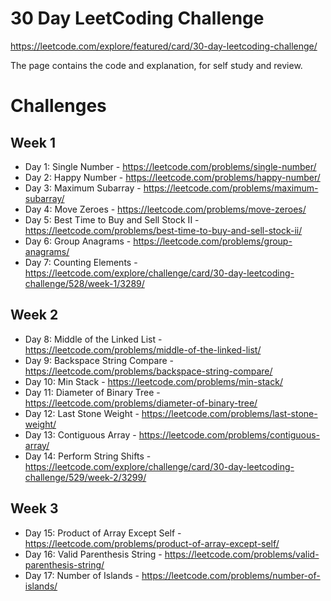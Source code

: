 # 30 Day LeetCoding Challenge
https://leetcode.com/explore/featured/card/30-day-leetcoding-challenge/

The page contains the code and explanation, for self study and review.

# Challenges
## Week 1
- Day 1: Single Number - https://leetcode.com/problems/single-number/
- Day 2: Happy Number - https://leetcode.com/problems/happy-number/
- Day 3: Maximum Subarray - https://leetcode.com/problems/maximum-subarray/
- Day 4: Move Zeroes - https://leetcode.com/problems/move-zeroes/
- Day 5: Best Time to Buy and Sell Stock II - https://leetcode.com/problems/best-time-to-buy-and-sell-stock-ii/
- Day 6: Group Anagrams - https://leetcode.com/problems/group-anagrams/
- Day 7: Counting Elements - https://leetcode.com/explore/challenge/card/30-day-leetcoding-challenge/528/week-1/3289/

## Week 2
- Day 8: Middle of the Linked List - https://leetcode.com/problems/middle-of-the-linked-list/
- Day 9: Backspace String Compare - https://leetcode.com/problems/backspace-string-compare/
- Day 10: Min Stack - https://leetcode.com/problems/min-stack/
- Day 11: Diameter of Binary Tree - https://leetcode.com/problems/diameter-of-binary-tree/
- Day 12: Last Stone Weight - https://leetcode.com/problems/last-stone-weight/
- Day 13: Contiguous Array - https://leetcode.com/problems/contiguous-array/
- Day 14: Perform String Shifts - https://leetcode.com/explore/challenge/card/30-day-leetcoding-challenge/529/week-2/3299/

## Week 3
- Day 15: Product of Array Except Self - https://leetcode.com/problems/product-of-array-except-self/
- Day 16: Valid Parenthesis String - https://leetcode.com/problems/valid-parenthesis-string/
- Day 17: Number of Islands - https://leetcode.com/problems/number-of-islands/
